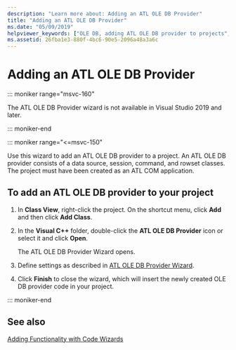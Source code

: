 ```yaml
---
description: "Learn more about: Adding an ATL OLE DB Provider"
title: "Adding an ATL OLE DB Provider"
ms.date: "05/09/2019"
helpviewer_keywords: ["OLE DB, adding ATL OLE DB provider to projects", "ATL projects, adding ATL OLE DB providers", "ATL OLE DB providers"]
ms.assetid: 26fba1e3-880f-4bc6-90e5-2096a48a3a6c
---
```

# Adding an ATL OLE DB Provider

::: moniker range="msvc-160"

The ATL OLE DB Provider wizard is not available in Visual Studio 2019 and later.

::: moniker-end

::: moniker range="<=msvc-150"

Use this wizard to add an ATL OLE DB provider to a project. An ATL OLE DB provider consists of a data source, session, command, and rowset classes. The project must have been created as an ATL COM application.

## To add an ATL OLE DB provider to your project

1. In **Class View**, right-click the project. On the shortcut menu, click **Add** and then click **Add Class**.

1. In the **Visual C++** folder, double-click the **ATL OLE DB Provider** icon or select it and click **Open**.

   The ATL OLE DB Provider Wizard opens.

1. Define settings as described in [ATL OLE DB Provider Wizard](../../atl/reference/atl-ole-db-provider-wizard.md).

1. Click **Finish** to close the wizard, which will insert the newly created OLE DB provider code in your project.

::: moniker-end

## See also

[Adding Functionality with Code Wizards](../../ide/adding-functionality-with-code-wizards-cpp.md)
